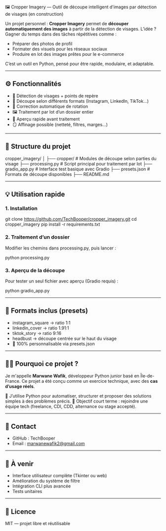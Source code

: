  🖼️ Cropper Imagery — Outil de découpe intelligent d'images par détection de visages (en construction)

Un projet personnel : **Cropper Imagery** permet de **découper automatiquement des images** à partir de la détection de visages. L’idée ? Gagner du temps dans des tâches répétitives comme :

- Préparer des photos de profil
- Formater des visuels pour les réseaux sociaux
- Produire en lot des images prêtes pour le e-commerce

C’est un outil en Python, pensé pour être rapide, modulaire, et adaptable.

---

## ⚙️ Fonctionnalités

- 📸 Détection de visages + points de repère
- 📐 Découpe selon différents formats (Instagram, LinkedIn, TikTok…)
- 🔄 Correction automatique de rotation
- 🖼️ Traitement par lot d’un dossier entier
- 🧪 Aperçu rapide avant traitement
- 🪞 Affinage possible (netteté, filtres, marges…)

---

## 📁 Structure du projet

cropper_imagery/
│
├── cropper/                 # Modules de découpe selon parties du visage
├── processing.py            # Script principal pour traitement par lot
├── gradio_app.py            # Interface test basique avec Gradio
├── presets.json             # Formats de découpe disponibles
├── README.md

---

## 💡 Utilisation rapide

### 1. Installation

git clone https://github.com/TechBooper/cropper_imagery.git
cd cropper_imagery
pip install -r requirements.txt

### 2. Traitement d’un dossier

Modifier les chemins dans processing.py, puis lancer :

python processing.py

### 3. Aperçu de la découpe

Pour tester un seul fichier avec aperçu (Gradio requis) :

python gradio_app.py

---

## 🔧 Formats inclus (presets)

- instagram_square → ratio 1:1
- linkedin_cover → ratio 1.91:1
- tiktok_story → ratio 9:16
- headbust → découpe centrée sur le haut du visage
- 🎯 100% personnalisable via presets.json

---

## 🙋‍♂️ Pourquoi ce projet ?

Je m'appelle **Marwane Wafik**, développeur Python junior basé en Île-de-France. Ce projet a été conçu comme un exercice technique, avec des **cas d’usage réels**.

🔧 J’utilise Python pour automatiser, structurer et proposer des solutions simples à des problèmes précis.
🎯 Objectif court terme : rejoindre une équipe tech (freelance, CDI, CDD, alternance ou stage accepté).

---

## 📩 Contact

- GitHub : TechBooper
- Email : marwanewafik2@gmail.com 

---

## 📝 À venir

- Interface utilisateur complète (Tkinter ou web)
- Amélioration du système de filtre
- Intégration CLI plus avancée
- Tests unitaires

---

## 📄 Licence

MIT — projet libre et réutilisable
